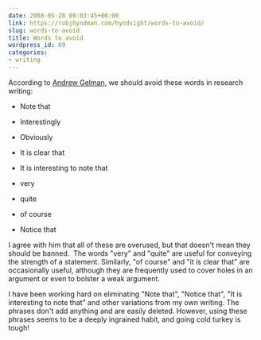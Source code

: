 ```yaml
---
date: 2008-05-28 08:03:45+00:00
link: https://robjhyndman.com/hyndsight/words-to-avoid/
slug: words-to-avoid
title: Words to avoid
wordpress_id: 69
categories:
- writing
---
```


According to [Andrew Gelman](http://www.stat.columbia.edu/~cook/movabletype/archives/2008/05/avoid_always_or.html), we should avoid these words in research writing:



	
  * Note that

	
  * Interestingly

	
  * Obviously

	
  * It is clear that

	
  * It is interesting to note that

	
  * very

	
  * quite

	
  * of course

	
  * Notice that


I agree with him that all of these are overused, but that doesn't mean they should be banned.  The words "very" and "quite" are useful for conveying the strength of a statement. Similarly, "of course" and "it is clear that" are occasionally useful, although they are frequently used to cover holes in an argument or even to bolster a weak argument.

I have been working hard on eliminating "Note that", "Notice that", "It is interesting to note that" and other variations from my own writing. The phrases don't add anything and are easily deleted. However, using these phrases seems to be a deeply ingrained habit, and going cold turkey is tough!
